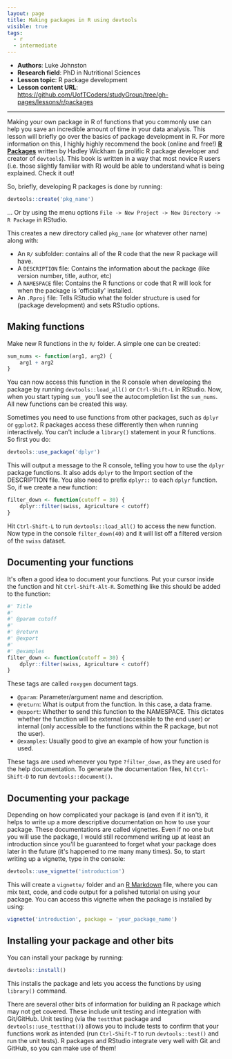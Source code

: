 ```yaml
---
layout: page
title: Making packages in R using devtools
visible: true
tags:
  - r
  - intermediate
---
```


 - **Authors**: Luke Johnston
 - **Research field**: PhD in Nutritional Sciences
 - **Lesson topic**: R package development
 - **Lesson content URL**: <https://github.com/UofTCoders/studyGroup/tree/gh-pages/lessons/r/packages>
 
-----

Making your own package in R of functions that you commonly use can help you
save an incredible amount of time in your data analysis. This lesson will
briefly go over the basics of package development in R. For more information on
this, I highly highly recommend the book (online and free!) 
[**R Packages**](http://r-pkgs.had.co.nz/) written by Hadley Wickham (a prolific R
package developer and creator of `devtools`). This book is written in a way that
most novice R users (i.e. those slightly familiar with R) would be able to
understand what is being explained. Check it out!

So, briefly, developing R packages is done by running:

```r
devtools::create('pkg_name')
```

... Or by using the menu options `File -> New Project -> New Directory -> R Package` in RStudio.

This creates a new directory called `pkg_name` (or whatever other name) along with:

- An `R/` subfolder: contains all of the R code that the new R package will have.
- A `DESCRIPTION` file: Contains the information about the package (like version
number, title, author, etc)
- A `NAMESPACE` file: Contains the R functions or code that R will look for when
the package is 'officially' installed.
- An `.Rproj` file: Tells RStudio what the folder structure is used for (package
development) and sets RStudio options.

## Making functions

Make new R functions in the `R/` folder. A simple one can be created:

```r
sum_nums <- function(arg1, arg2) {
    arg1 + arg2
}
```

You can now access this function in the R console when developing the package by
running `devtools::load_all()` or `Ctrl-Shift-L` in RStudio. Now, when you start
typing `sum_` you'll see the autocompletion list the `sum_nums`. All new
functions can be created this way.

Sometimes you need to use functions from other packages, such as `dplyr` or
`ggplot2`. R packages access these differently then when running interactively.
You can't include a `library()` statement in your R functions. So first you do:

```r
devtools::use_package('dplyr')
```

This will output a message to the R console, telling you how to use the `dplyr`
package functions. It also adds `dplyr` to the Import section of the DESCRIPTION
file. You also need to prefix `dplyr::` to each `dplyr` function. So, if we
create a new function:

```r
filter_down <- function(cutoff = 30) {
    dplyr::filter(swiss, Agriculture < cutoff)
}
```

Hit `Ctrl-Shift-L` to run `devtools::load_all()` to access the new function. Now
type in the console `filter_down(40)` and it will list off a filtered version of
the `swiss` dataset.

## Documenting your functions

It's often a good idea to document your functions. Put your cursor inside the
function and hit `Ctrl-Shift-Alt-R`. Something like this should be added to the
function:

```r
#' Title
#'
#' @param cutoff 
#'
#' @return
#' @export
#'
#' @examples
filter_down <- function(cutoff = 30) {
    dplyr::filter(swiss, Agriculture < cutoff)
}
```

These tags are called `roxygen` document tags. 

- `@param`: Parameter/argument name and description.
- `@return`: What is output from the function. In this case, a data frame.
- `@export`: Whether to send this function to the NAMESPACE. This dictates
whether the function will be external (accessible to the end user) or internal
(only accessible to the functions within the R package, but not the user).
- `@examples`: Usually good to give an example of how your function is used.

These tags are used whenever you type `?filter_down`, as they are used for the
help documentation. To generate the documentation files, hit `Ctrl-Shift-D` to
run `devtools::document()`.

## Documenting your package

Depending on how complicated your package is (and even if it isn't), it helps to
write up a more descriptive documentation on how to use your package. These
documentations are called vignettes. Even if no one but you will use the
package, I would still recommend writing up at least an introduction since
you'll be guaranteed to forget what your package does later in the future (it's
happened to me many many times). So, to start writing up a vignette, type in the
console:

```r
devtools::use_vignette('introduction')
```

This will create a `vignette/` folder and an 
[R Markdown](http://rmarkdown.rstudio.com/) file, where you can mix text, code, and
code output for a polished tutorial on using your package. You can access this
vignette when the package is installed by using:

```r
vignette('introduction', package = 'your_package_name')
```

## Installing your package and other bits

You can install your package by running:

```r
devtools::install()
```

This installs the package and lets you access the functions by using `library()`
command.

There are several other bits of information for building an R package which may
not get covered. These include unit testing and integration with Git/GitHub.
Unit testing (via the `testthat` package and `devtools::use_testthat()`) allows
you to include tests to confirm that your functions work as intended (run 
`Ctrl-Shift-T` to run `devtools::test()` and run the unit tests). R packages and
RStudio integrate very well with Git and GitHub, so you can make use of them!

